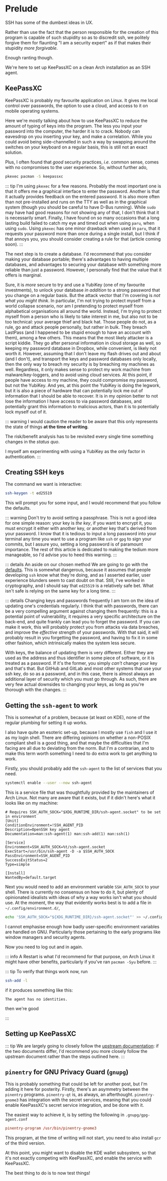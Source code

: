 # Prelude

SSH has some of the dumbest ideas in UX.

Rather than use the fact that the person responsible for the creation of this program is capable of such stupidity so as to discredit ssh, we politely forgive them for flaunting "I am a security expert" as if that makes their stupidity _more forgivable_.

Enough ranting though.

We're here to set up KeePassXC on a clean Arch installation as an SSH agent.

## KeePassXC

KeePassXC is probably my favourite application on Linux.
It gives me local control over passwords, the option to use a cloud, and access to it on mobile operating systems.

Here we're mostly talking about how to use KeePassXC to reduce the amount of typing of keys into the program.
The less you input your password into the computer, the harder it is to crack.
Nobody can eavesdrop on you inserting your key, and make a correlation.
While you could avoid being side-channelled in such a way by swapping around the switches on your keyboard on a regular basis, this is still not an exact solution.

Plus, I often found that _good_ security practices, _i.e._ common sense, comes with no compromises to the user experience.
So, without further ado,
```sh
pkexec pacman -S keepassxc
```

::: tip
I'm using `pkexec` for a few reasons.
Probably the most important one is that it offers me a graphical interface to enter the password.
Another is that it actually provides feedback on the entered password.
It is also more often than not pre-installed and runs on the TTY as well as in the graphical system (though you should be careful to have D-Bus running).
While `sudo` may have had good reasons for not showing any of that, I don't think that it is necessarily smart.
Finally, I have found on so many occasions that a long lasting build failed to catch my eye and timed out when using `paru`, when using `sudo`.
Using `pkexec` has one minor drawback when used in `paru`, that it requests your password more than once during a single install, but I think if that annoys you, you should consider creating a rule for that (article coming soon).
:::

The next step is to create a database.
I'd recommend that you consider making your database portable; there's advantages to having multiple databases, and advantages to securing your database with something more reliable than just a password.
However, I personally find that the value that it offers is marginal.

Sure, it is _more_ secure to try and use a YubiKey (one of my favourite investments), to unlock your database _in addition_ to a strong password that you change on a regular basis.
But the attack vector that I'm covering is _not what you might think_.
In particular, I'm not trying to protect myself from a world collapse scenario, nor am I pretending to protect myself from alphabetical organisations all around the world.
Instead, I'm trying to protect myself from a person who is likely to take interest in me, but also not to be too technical: your average thief and black hat.
Those people do not, as a rule, go and attack people personally, but rather in bulk.
They breach LastPass (and I happened to be stupid enough to have an account with them), among a few others.
This means that the most likely attacker is a script kiddie.
They go after personal information in cloud storage as well, so keeping my password database in Dropbox, while convenient, is likely not worth it.
However, assuming that I don't leave my flash drives out and about (and I don't), and transport the keys and password databases only locally, then the only way to breach my security is by breaching my machines as well.
Regardless, it only makes sense to protect my work machine from malware/key-loggers, and to avoid using cloud services.
At this point, if people have access to my machine, they could compromise my password, but not the YubiKey.
And yes, at this point the YubiKey is doing the legwork, but it is also a piece of hardware that can potentially lock me out of information that I should be able to recover.
It is in my opinion better to not lose the information I have access to via password databases, and potentially grant this information to malicious actors, than it is to potentially lock myself out of it.

::: warning
I would caution the reader to be aware that this only represents the state of things **at the time of writing**.

The risk/benefit analysis has to be revisited every single time something changes in the _status quo_.

I myself am experimenting with using a YubiKey as the only factor in authentication.
:::

## Creating SSH keys

The command we want is interactive:
```sh
ssh-keygen -t ed25519
```

This will prompt you for some input, and I would recommend that you follow the defaults.

::: warning
Don't try to avoid setting a passphrase.
This is not a good idea for one simple reason: your key is _the key_, if you want to encrypt it, you must encrypt it either with another key, or another key that's derived from your password.
I know that it is tedious to input a long password into your terminal any time you want to use a program like `ssh` or `gpg` to sign your commits, but I assure you, setting a long password is of paramount importance.
The rest of this article is dedicated to making the tedium more manageable, so I'd advise you to heed this warning.
:::

::: details An aside on our chosen method
We are going to go with the [defaults](https://www.ssh.com/academy/ssh/keygen).
This is somewhat dangerous, because it assumes that people developing `ssh` know what they're doing, and as I asserted earlier, user experience blunders seem to cast doubt on that.
Still, I've worked in cryptography, and I should say that `ed25519` is a relatively safe bet.
What isn't safe is relying on the same key for a long time.
:::

::: details Changing keys and passwords frequently
I am torn on the idea of updating one's credentials regularly.
I think that with passwords, there can be a very compelling argument against changing them frequently: this is a potential point of vulnerability, it requires a very specific architecture on the back-end, and quite frankly can lead you to forget the password.
If you can make it work, this will probably protect you from attacks via data breaches, and improve the _effective_ strength of your passwords.
With that said, it will probably result in you forgetting the password, and having to fix it in some other fashion, which intrinsically makes the system less secure.

With keys, the balance of updating them is very different.
Either they are used as the address and thus identifier in some piece of software, or it is treated as a password.
If it's the former, you simply _can't_ change your key and that's that.
But GitHub and GitLab and most other systems that use your ssh key, do so as a password, and in this case, there is almost always an additional layer of security which you must go through.
As such, there are very few actual downsides to changing your keys, as long as you're thorough with the changes.
:::
## Getting the `ssh-agent` to work

This is somewhat of a problem, because (at least on KDE), none of the regular plumbing for setting it up works.

I also have quite an esoteric set-up, because I mostly use `fish` and I use it as my login shell.
There are differing opinions on whether a non-POSIX compliant shell is a good thing, and that maybe the difficulties that I'm facing are all due to deviating from the norm.
But I'm a contrarian, and to make this term worth something I need to do extra work to get anything to work.

Firstly, you should probably add the `ssh-agent` to the list of services that you need.
```sh
systemctl enable --user --now ssh-agent
```

This is a service file that was thoughtfully provided by the maintainers of Arch Linux. Not many are aware that it exists, but if it didn't here's what it looks like on my machine:
```systemd
# Requires SSH_AUTH_SOCK="$XDG_RUNTIME_DIR/ssh-agent.socket" to be set in environment
[Unit]
ConditionEnvironment=!SSH_AGENT_PID
Description=OpenSSH key agent
Documentation=man:ssh-agent(1) man:ssh-add(1) man:ssh(1)

[Service]
Environment=SSH_AUTH_SOCK=%t/ssh-agent.socket
ExecStart=/usr/bin/ssh-agent -D -a $SSH_AUTH_SOCK
PassEnvironment=SSH_AGENT_PID
SuccessExitStatus=2
Type=simple

[Install]
WantedBy=default.target
```

Next you would need to add an environment variable `SSH_AUTH_SOCK` to your shell.
There is currently no consensus on how to do it, but plenty of opinionated idealists with ideas of why a way works isn't what you should use.
At the moment, the way that evidently works best is to add a file in `~/.config/environment.d/`,
```sh
echo 'SSH_AUTH_SOCK="${XDG_RUNTIME_DIR}/ssh-agent.socket"' >> ~/.config/environment.d/ssh-askpass.conf
```

I cannot emphasise enough how badly user-specific environment variables are handled on GNU.
Particularly those pertaining to the early programs like window managers and security agents.

Now you need to log out and in again.

::: info
A Restart is what I'd recommend for that purpose, on Arch Linux it might have other benefits, particularly if you've ran `pacman -Syu` before.
:::

::: tip
To verify that things work now, run

```sh
ssh-add -l
```

if it produces something like this:
```console
The agent has no identities.
```
then we're good

:::

## Setting up KeePassXC

::: tip
We are largely going to closely follow the [upstream documentation](https://github.com/keepassxreboot/keepassxc/blob/develop/docs/topics/SSHAgent.adoc): if the two documents differ, I'd recommend you more closely follow the upstream document rather than the steps outlined here.
:::


## `pinentry` for GNU Privacy Guard (`gnupg`)

This is probably something that could be left for another post, but I'm adding it here for posterity.
Firstly, there's an asymmetry between the `pinentry` programs.
`pinentry-qt` is, as always, an afterthought.
`pinentry-gnome3` has integration with the secret services, meaning that you could enable KeePassXC's secret service integration, and be done with it.

The easiest way to achieve it, is by setting the following in `.gnupg/gpg-agent.conf`

```conf
pinentry-program /usr/bin/pinentry-gnome3
```
This program, at the time of writing will not start, you need to also install `gcr` of the third version.


At this point, you might want to disable the KDE wallet subsystem, so that it's not exactly competing with KeePassXC, and enable the service with KeePassXC.

The best thing to do is to now test things!
